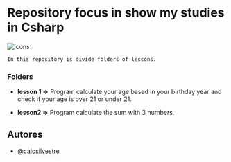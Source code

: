
# Repository focus in show my studies in Csharp

![icons](https://skills.thijs.gg/icons?i=c,&theme=light)

    In this repository is divide folders of lessons.

### Folders
* **lesson 1 =>** Program calculate your age based in your birthday year and check if your age is over 21 or under 21.

* **lesson2 =>** Program calculate the sum with 3 numbers.

## Autores

- [@caiosilvestre](https://github.com/caiosilvestre/)

